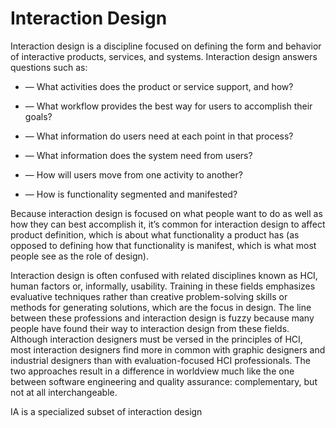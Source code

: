# Interaction Design

Interaction design is a discipline focused on defining the form and behavior of interactive products, services, and systems. Interaction design answers questions such as:

- — What activities does the product or service support, and how?

- — What workflow provides the best way for users to accomplish their goals?

- — What information do users need at each point in that process?

- — What information does the system need from users?

- — How will users move from one activity to another?

- — How is functionality segmented and manifested?

Because interaction design is focused on what people want to do as well as how they can best accomplish it, it’s common for interaction design to affect product definition, which is about what functionality a product has (as opposed to defining how that functionality is manifest, which is what most people see as the role of design).

Interaction design is often confused with related disciplines known as HCI, human factors or, informally, usability. Training in these fields emphasizes evaluative techniques rather than creative problem-solving skills or methods for generating solutions, which are the focus in design. The line between these professions and interaction design is fuzzy because many people have found their way to interaction design from these fields. Although interaction designers must be versed in the principles of HCI, most interaction designers find more in common with graphic designers and industrial designers than with evaluation-focused HCI professionals. The two approaches result in a difference in worldview much like the one between software engineering and quality assurance: complementary, but not at all interchangeable.

IA is a specialized subset of interaction design